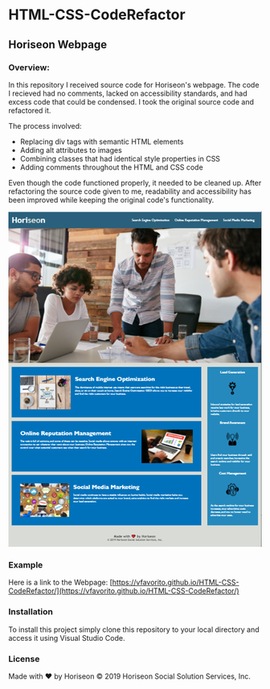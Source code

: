 # HTML-CSS-CodeRefactor

## Horiseon Webpage 

### Overview:
 In this repository I received source code for Horiseon's webpage.  The code I recieved had no comments, lacked on accessibility standards, and had excess code that could be condensed.  I took the original source code and refactored it.

The process involved:
* Replacing div tags with semantic HTML elements
* Adding alt attributes to images
* Combining classes that had identical style properties in CSS
* Adding comments throughout the HTML and CSS code
 
Even though the code functioned properly,  it needed to be cleaned up. After refactoring the source code given to me, readability and accessibility has been improved while keeping the original code's functionality.


![PrerefactoredWebpage](images/DeployedPage.PNG)

### Example
Here is a link to the Webpage:  [https://vfavorito.github.io/HTML-CSS-CodeRefactor/](https://vfavorito.github.io/HTML-CSS-CodeRefactor/)

### Installation
To install this project simply clone this repository to your local directory and access it using Visual Studio Code.

### License
Made with ❤️️ by Horiseon
&copy; 2019 Horiseon Social Solution Services, Inc.


